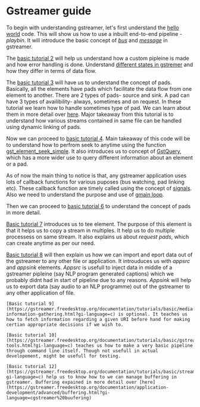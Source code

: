 # Gstreamer guide

To begin with understanding gstreamer, let's first understand the [hello world](https://gstreamer.freedesktop.org/documentation/tutorials/basic/hello-world.html?gi-language=c) code. This will show us how to use a inbuilt end-to-end pipeline - *playbin*. It will introduce the basic concept of [*bus*](https://gstreamer.freedesktop.org/documentation/application-development/basics/bus.html?gi-language=c) and [*message*](https://gstreamer.freedesktop.org/documentation/additional/design/messages.html?gi-language=c) in gstreamer.

   The [basic tutorial 2](https://gstreamer.freedesktop.org/documentation/tutorials/basic/concepts.html?gi-language=c) will help us understand how a custom pipleine is made and how error handling is done. Understand [different states in gstremer](https://gstreamer.freedesktop.org/documentation/additional/design/states.html?gi-language=c) and how they differ in terms of data flow. 
   
   The [basic tutorial 3](https://gstreamer.freedesktop.org/documentation/tutorials/basic/dynamic-pipelines.html?gi-language=c) will have us to understand the concept of pads. Basically, all the elements have pads which facilitate the data flow from one element to another. There are 2 types of pads- source and sink. A pad can have 3 types of availibility- always, sometimes and on request.  In these tutorial we learn how to handle sometimes type of pad. We can learn about them in more detail over [here](https://gstreamer.freedesktop.org/documentation/application-development/basics/pads.html?gi-language=c). Major takeaway from this tutorial is to understand how various streams contained in same file can be handled using dynamic linking of pads.
   
   Now we can proceed to [basic tutorial 4](https://gstreamer.freedesktop.org/documentation/tutorials/basic/time-management.html?gi-language=c). Main takeaway of this code will be to understand how to perfrom seek to anytime using the function [gst_element_seek_simple](https://gstreamer.freedesktop.org/documentation/gstreamer/gstelement.html?gi-language=c#gst_element_seek_simple). It also introduces us to concept of [GstQuery](https://gstreamer.freedesktop.org/documentation/gstreamer/gstquery.html?gi-language=c), which has a more wider use to query different information about an element or a pad. 
   
   As of now the main thing to notice is that, any gstreamer application uses lots of callback functions for various puposes (bus watching, pad linking etc). These callback function are timely called using the concept of [signals](https://gstreamer.freedesktop.org/documentation/plugin-development/basics/signals.html?gi-language=c). Also we need to understand the purpose and use of [gmain loop](https://www.freedesktop.org/software/gstreamer-sdk/data/docs/latest/glib/glib-The-Main-Event-Loop.html).
   
   Then we can proceed to [basic tutorial 6](https://gstreamer.freedesktop.org/documentation/tutorials/basic/media-formats-and-pad-capabilities.html?gi-language=c) to understand the concept of pads in more detail.
   
   [Basic tutorial 7](https://gstreamer.freedesktop.org/documentation/tutorials/basic/multithreading-and-pad-availability.html?gi-language=c) introduces us to tee element. The purpose of this element is that it helps us to copy a stream in multiples. It help us to do multiple processess on same stream. It also explains us about *request pads*, which can create anytime as per our need.
  
   [Basic tutorial 8](https://gstreamer.freedesktop.org/documentation/tutorials/basic/short-cutting-the-pipeline.html?gi-language=c) will then explain us how we can import and eport data out of the gstreamer to any other file or application. It introuduces us with *appsrc* and *appsink* elements. *Appsrc* is usefull to inject data in middle of a gstreamer pipleine (say NLP program generated captions) which we probably didnt had in start of pipeline due to any reasons. *Appsink* will help us to export data (say audio to an NLP programme) out of the gstreamer to any other application of file.
   
    [Basic tutorial 9](https://gstreamer.freedesktop.org/documentation/tutorials/basic/media-information-gathering.html?gi-language=c) is optional. It teaches us how to fetch information regarding a given URI before hand for making certian appropriate decisions if we wish to.
    
    [Basic tutorial 10](https://gstreamer.freedesktop.org/documentation/tutorials/basic/gstreamer-tools.html?gi-language=c) teaches us how to make a very basic pipeline through command line itself. Though not usefull in actual developement, might be usefull for testing.
    
    [Basic tutorial 12](https://gstreamer.freedesktop.org/documentation/tutorials/basic/streaming.html?gi-language=c) help us to know how to we can manage buffering in gstreamer. Buffering expained in more detail over [here](https://gstreamer.freedesktop.org/documentation/application-development/advanced/buffering.html?gi-language=cgstreamer%20buufering)
   
